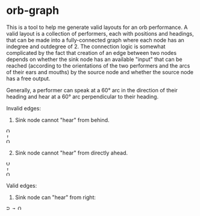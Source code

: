 # orb-graph

This is a tool to help me generate valid layouts for an orb performance.
A valid layout is a collection of performers, each with positions and headings,
that can be made into a fully-connected graph where each node has an indegree and outdegree
of 2. The connection logic is somewhat complicated by the fact that creation of an edge
between two nodes depends on whether the sink node has an available "input" that can be reached
(according to the orientations of the two performers and the arcs of their ears and mouths)
by the source node and whether the source node has a free output.

Generally, a performer can speak at a 60° arc in the direction of their heading and hear at a 60°
arc perpendicular to their heading.

Invalid edges:

1. Sink node cannot "hear" from behind.
```
⮉
↑
⮉
```

2. Sink node cannot "hear" from directly ahead.
```
⮋
↑
⮉
```

Valid edges:

1. Sink node can "hear" from right:
```
⮊ → ⮉
```
